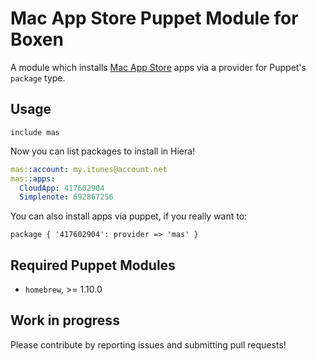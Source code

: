 # Mac App Store Puppet Module for Boxen

A module which installs [Mac App Store](http://www.apple.com/ca/osx/apps/app-store/) apps via a provider for Puppet's `package` type.

## Usage

```puppet
include mas
```

Now you can list packages to install in Hiera!

```yaml
mas::account: my.itunes@account.net
mas::apps:
  CloudApp: 417602904
  Simplenote: 692867256
```

You can also install apps via puppet, if you really want to:

```puppet
package { '417602904': provider => 'mas' }
```

## Required Puppet Modules

 - `homebrew`, >= 1.10.0

## Work in progress

Please contribute by reporting issues and submitting pull requests!
